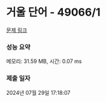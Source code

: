 # 거울 단어 - 49066/1 

[문제 링크](https://level.goorm.io/exam/49066/%EA%B1%B0%EC%9A%B8-%EB%8B%A8%EC%96%B4/quiz/1) 

### 성능 요약

메모리: 31.59 MB, 시간: 0.07 ms

### 제출 일자

2024년 07월 29일 17:18:07

